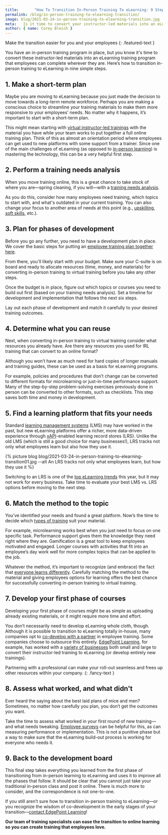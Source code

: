 ```yaml
---
title:       "How To Transition In-Person Training To eLearning: 9 Steps"
permalink: /blog/in-person-training-to-elearning-transition/
image: blog/2021-03-24-in-person-training-to-elearning-transition.jpg
meta:   Is it time to convert your instructor-led materials into an eLearning program that employees can do wherever they are? Here’s how to get started.
author: { name: Corey Bleich }
---
```


Make the transition easier for you and your employees
{: .featured-text }

You have an in-person training program in place, but you know it's time to convert these instructor-led materials into an eLearning training program that employees can complete wherever they are. Here’s how to transition in-person training to eLearning in nine simple steps.

## 1. Make a short-term plan

Maybe you are moving to eLearning because you just made the decision to move towards a long-term remote workforce. Perhaps you are making a conscious choice to streamline your training materials to make them more responsive to your employees’ needs. No matter why it happens, it’s important to start with a short-term plan.

This might mean starting with [virtual instructor-led trainings](/blog/virtual-instructor-led-training/) with the material you have while your team works to put together a full online training plan. Think of this as almost an orientation period where employees can get used to new platforms with some support from a trainer. Since one of the main challenges of eLearning (as opposed to [in-person learning](/blog/instructor-led-training-vs-elearning/)) is mastering the technology, this can be a very helpful first step.

## 2. Perform a training needs analysis

When you move training online, this is a great chance to take stock of where you are—spring cleaning, if you will—with a [training needs analysis](/blog/training-needs-analysis/).

As you do this, consider how many employees need training, which topics to start with, and what's outdated in your current training. You can also change your focus to another area of needs at this point (e.g., [upskilling](/blog/upskill-employees/), [soft skills](/blog/train-for-soft-skills/), etc.).

## 3. Plan for phases of development

Before you go any further, you need to have a development plan in place. We cover the basic steps for putting an [employee training plan together here](/blog/employee-training-plan/).

From there, you'll likely start with your budget. Make sure your C-suite is on board and ready to allocate resources (time, money, and materials) for converting in-person training to virtual training before you take any other steps.

Once the budget is in place, figure out which topics or courses you need to build out first (based on your training needs analysis). Set a timeline for development and implementation that follows the next six steps.

Lay out each phase of development and match it carefully to your desired training outcomes.

## 4. Determine what you can reuse

Next, when converting in-person training to virtual training consider what resources you already have. Are there any resources you used for IRL training that can convert to an online format?

Although you won’t have as much need for hard copies of longer manuals and training guides, these can be used as a basis for eLearning programs.

For example, policies and procedures that don’t change can be converted to different formats for microlearning or just-in-time performance support. Many of the step-by-step problem-solving exercises previously done in person can be converted to other formats, such as checklists. This step saves both time and money in development.

## 5. Find a learning platform that fits your needs 

Standard [learning management systems](/blog/best-lms-for-small-business/) (LMS) may have worked in the past, but new eLearning platforms offer a richer, more data-driven experience through [xAPI](https://xapi.com/)-enabled learning record stores (LRS). Unlike the old LMS (which is still a good choice for many businesses!), LRS tracks not only what employees learn but also how they use it.



{% picture blog blog/2021-03-24-in-person-training-to-elearning-transition01.jpg --alt An LRS tracks not only what employees learn, but how they use it %}



Switching to an LRS is one of the [top eLearning trends](/blog/elearning-trends-2021/) this year, but it may not work for every business. Take time to evaluate your best LMS vs. LRS options before moving to the next step.

## 6. Match the method to the topic  

You’ve identified your needs and found a great platform. Now’s the time to decide which [types of training](/blog/top-10-types-of-employee-training/) suit your material.

For example, microlearning works best when you just need to focus on one specific task. Performance support gives them the knowledge they need right where they are. Gamification is a great tool to keep employees motivated and engaged. Longer courses with activities that fit into an employee’s day work well for more complex topics that can be applied to the job.

Whatever the method, it’s important to recognize (and embrace) the fact that [everyone learns differently](/blog/adult-learning-theory/). Carefully matching the method to the material and giving employees options for learning offers the best chance for successfully converting in-person training to virtual training.

## 7. Develop your first phase of courses

Developing your first phase of courses might be as simple as uploading already existing materials, or it might require more time and effort.

You don’t necessarily need to develop eLearning whole cloth, though. Although it is possible to transition to eLearning totally in-house, many companies opt to [co-develop with a partner](/co-development-services/) in employee training. Some companies choose to outsource this entirely. [EdgePoint Learning](https://www.edgepointlearning.com/), for example, has worked with a [variety of businesses](/about/#case-studies) both small and large to convert their instructor-led training to eLearning (or develop entirely new trainings).

Partnering with a professional can make your roll-out seamless and frees up other resources within your company.
{: .fancy-text }

## 8. Assess what worked, and what didn't  

Ever heard the saying about the best laid plans of mice and men? Sometimes, no matter how carefully you plan, you don’t get the outcomes you want.

Take the time to assess what worked in your first round of new training—and what needs tweaking. [Employee surveys](/blog/how-to-measure-employee-engagement/) can be helpful for this, as can measuring performance or implementation. This is not a punitive phase but a way to make sure that the eLearning build-out process is working for everyone who needs it.

## 9. Back to the development board 

This final step takes everything you learned from the first phase of transitioning from in-person learning to eLearning and uses it to improve all the phases that follow. It should be clear that you cannot just take your traditional in-person class and post it online. There is much more to consider, and the correspondence is not one-to-one.

If you still aren’t sure how to transition in-person training to eLearning—or you recognize the wisdom of co-development in the early stages of your transition—[contact EdgePoint Learning](/contact/)! 

**Our team of training specialists can ease the transition to online learning so you can create training that employees love.**
